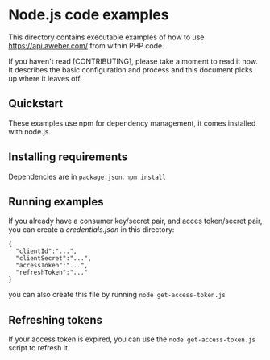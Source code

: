 # Node.js code examples

This directory contains executable examples of how to use https://api.aweber.com/ from within PHP code.

If you haven't read [CONTRIBUTING], please take a moment to read it now.  It describes the basic configuration and process and this document picks up where it leaves off.

## Quickstart 

These examples use npm for dependency management, it comes installed with node.js.

## Installing requirements

Dependencies are in `package.json`. `npm install`


## Running examples

If you already have a consumer key/secret pair, and acces token/secret pair, you can create a *credentials.json* in this directory:

```
{
  "clientId":"...",
  "clientSecret":"...",
  "accessToken":"...",
  "refreshToken":"..."
}
```

you can also create this file by running `node get-access-token.js`


## Refreshing tokens
If your access token is expired, you can use the `node get-access-token.js` script to refresh it.
